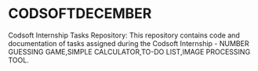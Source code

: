 # CODSOFTDECEMBER
Codsoft Internship Tasks Repository: This repository contains code and documentation of tasks assigned during the Codsoft Internship - NUMBER GUESSING GAME,SIMPLE CALCULATOR,TO-DO LIST,IMAGE PROCESSING TOOL.
